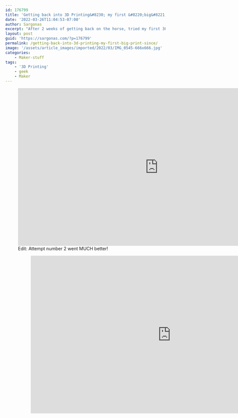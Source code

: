 ```yaml
---
id: 176799
title: 'Getting back into 3D Printing&#8230; my first &#8220;big&#8221; print since!'
date: '2022-03-26T11:04:53-07:00'
author: Sargonas
excerpt: "After 2 weeks of getting back on the horse, tried my first 30-hour, overnight print in years.\n\nIt did not go as planned... but not for the reasons you might expect!\n\n"
layout: post
guid: 'https://sargonas.com/?p=176799'
permalink: /getting-back-into-3d-printing-my-first-big-print-since/
image: '/assets/article_images/imported/2022/03/IMG_0545-666x666.jpg'
categories:
    - Maker-stuff
tags:
    - '3D Printing'
    - geek
    - Maker
---
```


<figure class="wp-block-embed is-type-video is-provider-youtube wp-block-embed-youtube wp-embed-aspect-16-9 wp-has-aspect-ratio"><div class="wp-block-embed__wrapper"><iframe allow="accelerometer; autoplay; clipboard-write; encrypted-media; gyroscope; picture-in-picture" allowfullscreen="" frameborder="0" height="495" loading="lazy" src="https://www.youtube.com/embed/Q4GF376gGPI?feature=oembed" title="Crystal Dragon, first attempt!" width="880"></iframe></div>Edit: Attempt number 2 went MUCH better!

<figure class="wp-block-embed is-type-video is-provider-youtube wp-block-embed-youtube wp-embed-aspect-16-9 wp-has-aspect-ratio"><div class="wp-block-embed__wrapper"><iframe allow="accelerometer; autoplay; clipboard-write; encrypted-media; gyroscope; picture-in-picture" allowfullscreen="" frameborder="0" height="495" loading="lazy" src="https://www.youtube.com/embed/If7sWqbd5io?feature=oembed" title="Crystal Dragon, second attempt... SUCCESS!" width="880"></iframe></div>